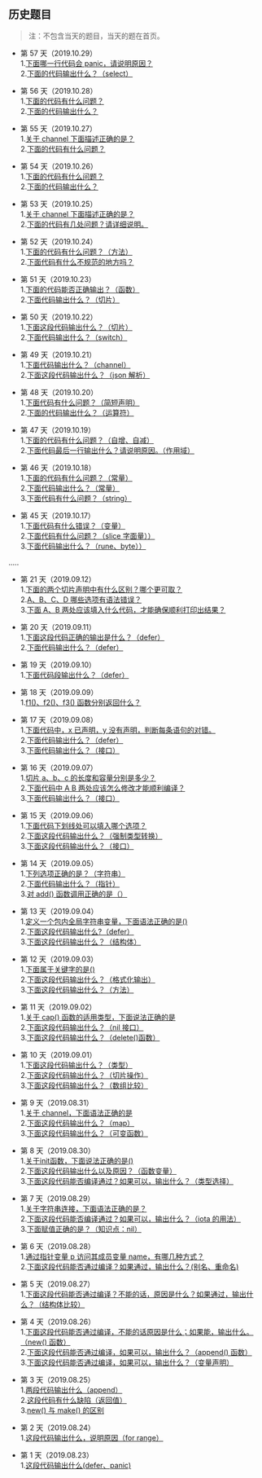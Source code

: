 ## 历史题目
>注：不包含当天的题目，当天的题在首页。


- 第 57 天（2019.10.29）<br>
1.[下面哪一行代码会 panic，请说明原因？](https://github.com/Seekload/go-interview/issues/80)<br>
2.[下面的代码输出什么？（select）](https://github.com/Seekload/go-interview/issues/81)<br>

- 第 56 天（2019.10.28）<br>
1.[下面的代码有什么问题？](https://github.com/Seekload/go-interview/issues/78)<br>
2.[下面的代码输出什么？](https://github.com/Seekload/go-interview/issues/79)<br>

- 第 55 天（2019.10.27）<br>
1.[关于 channel 下面描述正确的是？](https://github.com/Seekload/go-interview/issues/76)<br>
2.[下面的代码有什么问题？](https://github.com/Seekload/go-interview/issues/77)<br>


- 第 54 天（2019.10.26）<br>
1.[下面的代码有什么问题？](https://github.com/Seekload/go-interview/issues/74)<br>
2.[下面的代码输出什么？](https://github.com/Seekload/go-interview/issues/75)<br>


- 第 53 天（2019.10.25）<br>
1.[关于 channel 下面描述正确的是？](https://github.com/Seekload/go-interview/issues/72)<br>
2.[下面的代码有几处问题？请详细说明。](https://github.com/Seekload/go-interview/issues/73)<br>



- 第 52 天（2019.10.24）<br>
1.[下面的代码有什么问题？（方法）](https://github.com/Seekload/go-interview/issues/71)<br>
2.[下面代码有什么不规范的地方吗？](https://github.com/Seekload/go-interview/issues/70)<br>

- 第 51 天（2019.10.23）<br>
1.[下面的代码能否正确输出？（函数）](https://github.com/Seekload/go-interview/issues/68)<br>
2.[下面代码输出什么？（切片）](https://github.com/Seekload/go-interview/issues/69)<br>


- 第 50 天（2019.10.22）<br>
1.[下面这段代码输出什么？（切片） ](https://github.com/Seekload/go-interview/issues/66)<br>
2.[下面代码输出什么？（switch）](https://github.com/Seekload/go-interview/issues/67)<br>

- 第 49 天（2019.10.21）<br>
1.[下面代码输出什么？（channel）](https://github.com/Seekload/go-interview/issues/64)<br>
2.[下面这段代码输出什么？（json 解析）](https://github.com/Seekload/go-interview/issues/65)<br>

- 第 48 天（2019.10.20）<br>
1.[下面代码有什么问题？（简短声明）](https://github.com/Seekload/go-interview/issues/54)<br>
2.[下面的代码输出什么？（运算符）](https://github.com/Seekload/go-interview/issues/55)<br>

- 第 47 天（2019.10.19）<br>
1.[下面的代码有什么问题？（自增、自减）](https://github.com/Seekload/go-interview/issues/56)<br>
2.[下面代码最后一行输出什么？请说明原因。（作用域）](https://github.com/Seekload/go-interview/issues/57)<br>


- 第 46 天（2019.10.18）<br>
1.[下面的代码有什么问题？（常量）](https://github.com/Seekload/go-interview/issues/58)<br>
2.[下面代码输出什么？（常量）](https://github.com/Seekload/go-interview/issues/59)<br>
3.[下面代码有什么问题？（string）](https://github.com/Seekload/go-interview/issues/60)<br>


- 第 45 天（2019.10.17）<br>
1.[下面代码有什么错误？（变量）](https://github.com/Seekload/go-interview/issues/61)<br>
2.[下面代码有什么问题？（slice 字面量））](https://github.com/Seekload/go-interview/issues/62)<br>
3.[下面代码输出什么？（rune、byte））](https://github.com/Seekload/go-interview/issues/63)<br>


..... 


- 第 21 天（2019.09.12）<br>
1.[下面的两个切片声明中有什么区别？哪个更可取？](https://github.com/Seekload/go-interview/issues/51)<br>
2.[A、B、C、D 哪些选项有语法错误？](https://github.com/Seekload/go-interview/issues/52)<br>
3.[下面 A、B 两处应该填入什么代码，才能确保顺利打印出结果？ ](https://github.com/Seekload/go-interview/issues/53)


- 第 20 天（2019.09.11）<br>
1.[下面这段代码正确的输出是什么？（defer）](https://github.com/Seekload/go-interview/issues/49)<br>
2.[下面代码输出什么？（defer）](https://github.com/Seekload/go-interview/issues/50)<br>


- 第 19 天（2019.09.10）<br>
1.[下面代码段输出什么？（defer）](https://github.com/Seekload/go-interview/issues/48)<br>


- 第 18 天（2019.09.09）<br>
1.[f1()、f2()、f3() 函数分别返回什么？](https://github.com/Seekload/go-interview/issues/47)<br>


- 第 17 天（2019.09.08）<br>
1.[下面代码中，x 已声明，y 没有声明，判断每条语句的对错。](https://github.com/Seekload/go-interview/issues/44)<br>
2.[下面代码输出什么？（defer）](https://github.com/Seekload/go-interview/issues/45)<br>
3.[下面代码输出什么？（接口）](https://github.com/Seekload/go-interview/issues/46)


- 第 16 天（2019.09.07）<br>
1.[切片 a、b、c 的长度和容量分别是多少？](https://github.com/Seekload/go-interview/issues/41)<br>
2.[下面代码中 A B 两处应该怎么修改才能顺利编译？](https://github.com/Seekload/go-interview/issues/42)<br>
3.[下面代码输出什么？（接口）](https://github.com/Seekload/go-interview/issues/43)




- 第 15 天（2019.09.06）<br>
1.[下面代码下划线处可以填入哪个选项？](https://github.com/Seekload/go-interview/issues/38)<br>
2.[下面这段代码输出什么？（强制类型转换）](https://github.com/Seekload/go-interview/issues/39)<br>
3.[下面这段代码输出什么？（接口）](https://github.com/Seekload/go-interview/issues/40)


- 第 14 天（2019.09.05）<br>
1.[下列选项正确的是？（字符串）](https://github.com/Seekload/go-interview/issues/35)<br>
2.[下面代码输出什么？（指针）](https://github.com/Seekload/go-interview/issues/36)<br>
3.[对 add() 函数调用正确的是（）](https://github.com/Seekload/go-interview/issues/37)


- 第 13 天（2019.09.04）<br>
1.[定义一个包内全局字符串变量，下面语法正确的是()](https://github.com/Seekload/go-interview/issues/32)<br>
2.[下面这段代码输出什么?（defer）](https://github.com/Seekload/go-interview/issues/34)<br>
3.[下面这段代码输出什么？（结构体）](https://github.com/Seekload/go-interview/issues/33)



- 第 12 天（2019.09.03）<br>
1.[下面属于关键字的是()](https://github.com/Seekload/go-interview/issues/29)<br>
2.[下面这段代码输出什么？（格式化输出）](https://github.com/Seekload/go-interview/issues/30)<br>
3.[下面这段代码输出什么？（方法）](https://github.com/Seekload/go-interview/issues/31)


- 第 11 天（2019.09.02）<br>
1.[关于 cap() 函数的适用类型，下面说法正确的是](https://github.com/Seekload/go-interview/issues/26)<br>
2.[下面这段代码输出什么？（nil 接口）](https://github.com/Seekload/go-interview/issues/27)<br>
3.[下面这段代码输出什么？（delete()函数） ](https://github.com/Seekload/go-interview/issues/28)


- 第 10 天（2019.09.01）<br>
1.[下面这段代码输出什么？（类型）](https://github.com/Seekload/go-interview/issues/23)<br>
2.[下面这段代码输出什么？（切片操作）](https://github.com/Seekload/go-interview/issues/24)<br>
3.[下面这段代码输出什么？（数组比较） ](https://github.com/Seekload/go-interview/issues/25)


- 第 9 天（2019.08.31）<br>
1.[关于 channel，下面语法正确的是](https://github.com/Seekload/go-interview/issues/20)<br>
2.[下面这段代码输出什么？（map）](https://github.com/Seekload/go-interview/issues/21)<br>
3.[下面这段代码输出什么？（可变函数） ](https://github.com/Seekload/go-interview/issues/22)


- 第 8 天（2019.08.30）<br>
1.[关于init函数，下面说法正确的是()](https://github.com/Seekload/go-interview/issues/17)<br>
2.[下面这段代码输出什么以及原因？（函数变量） ](https://github.com/Seekload/go-interview/issues/18)<br>
3.[下面这段代码能否编译通过？如果可以，输出什么？（类型选择） ](https://github.com/Seekload/go-interview/issues/19)

- 第 7 天（2019.08.29）<br>
1.[关于字符串连接，下面语法正确的是？](https://github.com/Seekload/go-interview/issues/14)<br>
2.[下面这段代码能否编译通过？如果可以，输出什么？（iota 的用法） ](https://github.com/Seekload/go-interview/issues/15)<br>
3.[下面赋值正确的是？（知识点：nil）](https://github.com/Seekload/go-interview/issues/16)

- 第 6 天（2019.08.28）<br>
1.[通过指针变量 p 访问其成员变量 name，有哪几种方式？](https://github.com/Seekload/go-interview/issues/12)<br>
2.[下面这段代码能否通过编译？如果通过，输出什么？(别名、重命名) ](https://github.com/Seekload/go-interview/issues/13)

- 第 5 天（2019.08.27）<br>
1.[下面这段代码能否通过编译？不能的话，原因是什么？如果通过，输出什么？（结构体比较）](https://github.com/Seekload/go-interview/issues/11)

- 第 4 天（2019.08.26）<br>
1.[下面这段代码能否通过编译，不能的话原因是什么；如果能，输出什么。（new() 函数）](https://github.com/Seekload/go-interview/issues/7)<br>
2.[下面这段代码能否通过编译，如果可以，输出什么？（append() 函数）](https://github.com/Seekload/go-interview/issues/8)<br>
3.[下面这段代码能否通过编译，如果可以，输出什么？（变量声明）](https://github.com/Seekload/go-interview/issues/9)

- 第 3 天（2019.08.25）<br>
1.[两段代码输出什么（append）](https://github.com/Seekload/go-interview/issues/4)<br>
2.[这段代码有什么缺陷（返回值）](https://github.com/Seekload/go-interview/issues/5)<br>
3.[new() 与 make() 的区别](https://github.com/Seekload/go-interview/issues/6)

- 第 2 天（2019.08.24）<br>
1.[这段代码输出什么，说明原因（for range）](https://github.com/Seekload/go-interview/issues/3)

- 第 1 天（2019.08.23）<br>
1.[这段代码输出什么(defer、panic)](https://github.com/Seekload/go-interview/issues/2)

